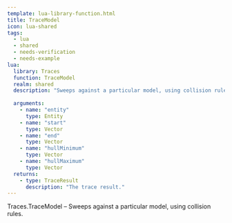 ```yaml
---
template: lua-library-function.html
title: TraceModel
icon: lua-shared
tags:
  - lua
  - shared
  - needs-verification
  - needs-example
lua:
  library: Traces
  function: TraceModel
  realm: shared
  description: "Sweeps against a particular model, using collision rules."
  
  arguments:
    - name: "entity"
      type: Entity
    - name: "start"
      type: Vector
    - name: "end"
      type: Vector
    - name: "hullMinimum"
      type: Vector
    - name: "hullMaximum"
      type: Vector
  returns:
    - type: TraceResult
      description: "The trace result."
---
```


<div class="lua__search__keywords">
Traces.TraceModel &#x2013; Sweeps against a particular model, using collision rules.
</div>
